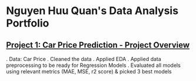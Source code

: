# Nguyen Huu Quan's Data Analysis Portfolio

## [Project 1: Car Price Prediction - Project Overview](https://github.com/NguyenQuan26894/Data-Analysis-Portfolio/tree/Car-Price-Prediction)
. Data: Car Price
. Cleaned the data
. Applied EDA
. Applied data preprocessing to be ready for Regression Models
. Evaluated all models using relevant metrics (MAE, MSE, r2 score) & picked 3 best models

